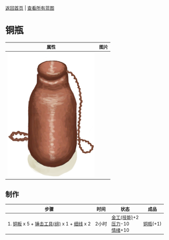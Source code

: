 [返回首页](index.md)   |  [查看所有蓝图](blueprint.md)
# 铜瓶  
>   
  
  属性  |   图片   
 ----  |  ----:   
   |  ![](Sprite/CopperBottle.png)   
  
## 制作  
步骤  |  时间  |  状态  |  成品  
----  |  ----  |  ----  |  ----  
1. [铜板](CopperSheet.md) x 5 + [锤击工具(组)](GpTag_Hammer.md) x 1 + [细线](CordFiber.md) x 2  |  2小时  |  [金工(技能)](Skill_Metalworking.md)+2<br>[压力](Stress.md)-10<br>[情绪](Morale.md)+10  |  [铜瓶](CopperBottle.md)(+1)  
